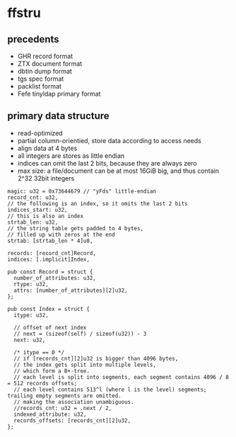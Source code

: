 # ffstru

## precedents
- GHR record format
- ZTX document format
- dbtin dump format
- tgs spec format
- packlist format
- Fefe tinyldap primary format

## primary data structure
- read-optimized
- partial column-orientied, store data according to access needs
- align data at 4 bytes
- all integers are stores as little endian
- indices can omit the last 2 bits, because they are always zero
- max size: a file/document can be at most 16GiB big, and thus contain
  2^32 32bit integers

```zig
magic: u32 = 0x73644679 // "yFds" little-endian
record_cnt: u32,
// the following is an index, so it omits the last 2 bits
indices_start: u32,
// this is also an index
strtab_len: u32,
// the string table gets padded to 4 bytes,
// filled up with zeros at the end
strtab: [strtab_len * 4]u8,

records: [record_cnt]Record,
indices: [.implicit]Index,

pub const Record = struct {
  number_of_attributes: u32,
  rtype: u32,
  attrs: [number_of_attributes][2]u32,
};

pub const Index = struct {
  itype: u32,

  // offset of next index
  // next = (sizeof(self) / sizeof(u32)) - 3
  next: u32,

  /* itype == 0 */
  // if [records_cnt][2]u32 is bigger than 4096 bytes,
  // the index gets split into multiple levels,
  // which form a B+-tree.
  // each level is split into segments, each segment contains 4096 / 8 = 512 records offsets;
  // each level contains 513^l (where l is the level) segments; trailing empty segments are omitted.
  // making the association unambiguous.
  //records_cnt: u32 = .next / 2,
  indexed_attribute: u32,
  records_offsets: [records_cnt][2]u32,
};
```
